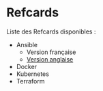 # Refcards

Liste des Refcards disponibles :
* Ansible
  * Version française
  * [Version anglaise](ansible/ansible_EN.md)
* Docker
* Kubernetes
* Terraform

